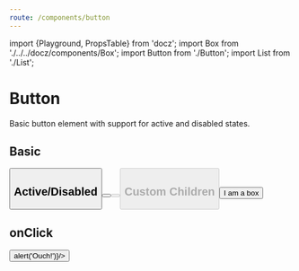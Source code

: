 ```yaml
---
route: /components/button
---
```


import {Playground, PropsTable} from 'docz';
import Box from './../../docz/components/Box';
import Button from './Button';
import List from './List';

# Button

Basic button element with support for active and disabled states.

<PropsTable of={Button} />

## Basic

<Playground>
  <Button label="Basic Button" />
</Playground>

## Active/Disabled

<Playground>
  <List direction="vertical">
    <Button active label="Active Button" />
    <Button disabled label="Disabled Button" />
    <Button active disabled label="Disabled Active Button" />
  </List>
</Playground>

## Custom Children

<Playground>
  <Button active label="Active Button">
    <Box mr={3}>I am a box</Box>
  </Button>
</Playground>

## onClick

<Playground>
  <Button label="Click me!" onClick={() => alert('Ouch!')}/>
</Playground>
